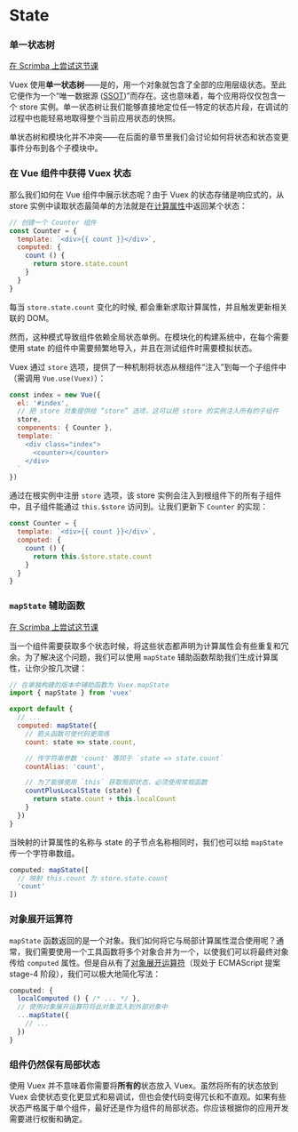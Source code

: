 # State

### 单一状态树

<div class="scrimba"><a href="https://scrimba.com/p/pnyzgAP/cWw3Zhb" target="_blank" rel="noopener noreferrer">在 Scrimba 上尝试这节课</a></div>

Vuex 使用**单一状态树**——是的，用一个对象就包含了全部的应用层级状态。至此它便作为一个“唯一数据源 ([SSOT](https://en.wikipedia.org/wiki/Single_source_of_truth))”而存在。这也意味着，每个应用将仅仅包含一个 store 实例。单一状态树让我们能够直接地定位任一特定的状态片段，在调试的过程中也能轻易地取得整个当前应用状态的快照。

单状态树和模块化并不冲突——在后面的章节里我们会讨论如何将状态和状态变更事件分布到各个子模块中。

### 在 Vue 组件中获得 Vuex 状态

那么我们如何在 Vue 组件中展示状态呢？由于 Vuex 的状态存储是响应式的，从 store 实例中读取状态最简单的方法就是在[计算属性](https://cn.vuejs.org/guide/computed.html)中返回某个状态：

``` js
// 创建一个 Counter 组件
const Counter = {
  template: `<div>{{ count }}</div>`,
  computed: {
    count () {
      return store.state.count
    }
  }
}
```

每当 `store.state.count` 变化的时候, 都会重新求取计算属性，并且触发更新相关联的 DOM。

然而，这种模式导致组件依赖全局状态单例。在模块化的构建系统中，在每个需要使用 state 的组件中需要频繁地导入，并且在测试组件时需要模拟状态。

Vuex 通过 `store` 选项，提供了一种机制将状态从根组件“注入”到每一个子组件中（需调用 `Vue.use(Vuex)`）：

``` js
const index = new Vue({
  el: '#index',
  // 把 store 对象提供给 “store” 选项，这可以把 store 的实例注入所有的子组件
  store,
  components: { Counter },
  template: `
    <div class="index">
      <counter></counter>
    </div>
  `
})
```

通过在根实例中注册 `store` 选项，该 store 实例会注入到根组件下的所有子组件中，且子组件能通过 `this.$store` 访问到。让我们更新下 `Counter` 的实现：

``` js
const Counter = {
  template: `<div>{{ count }}</div>`,
  computed: {
    count () {
      return this.$store.state.count
    }
  }
}
```

### `mapState` 辅助函数

<div class="scrimba"><a href="https://scrimba.com/p/pnyzgAP/c8Pz7BSK" target="_blank" rel="noopener noreferrer">在 Scrimba 上尝试这节课</a></div>

当一个组件需要获取多个状态时候，将这些状态都声明为计算属性会有些重复和冗余。为了解决这个问题，我们可以使用 `mapState` 辅助函数帮助我们生成计算属性，让你少按几次键：

``` js
// 在单独构建的版本中辅助函数为 Vuex.mapState
import { mapState } from 'vuex'

export default {
  // ...
  computed: mapState({
    // 箭头函数可使代码更简练
    count: state => state.count,

    // 传字符串参数 'count' 等同于 `state => state.count`
    countAlias: 'count',

    // 为了能够使用 `this` 获取局部状态，必须使用常规函数
    countPlusLocalState (state) {
      return state.count + this.localCount
    }
  })
}
```

当映射的计算属性的名称与 state 的子节点名称相同时，我们也可以给 `mapState` 传一个字符串数组。

``` js
computed: mapState([
  // 映射 this.count 为 store.state.count
  'count'
])
```

### 对象展开运算符

`mapState` 函数返回的是一个对象。我们如何将它与局部计算属性混合使用呢？通常，我们需要使用一个工具函数将多个对象合并为一个，以使我们可以将最终对象传给 `computed` 属性。但是自从有了[对象展开运算符](https://github.com/sebmarkbage/ecmascript-rest-spread)（现处于 ECMAScript 提案 stage-4 阶段），我们可以极大地简化写法：

``` js
computed: {
  localComputed () { /* ... */ },
  // 使用对象展开运算符将此对象混入到外部对象中
  ...mapState({
    // ...
  })
}
```

### 组件仍然保有局部状态

使用 Vuex 并不意味着你需要将**所有的**状态放入 Vuex。虽然将所有的状态放到 Vuex 会使状态变化更显式和易调试，但也会使代码变得冗长和不直观。如果有些状态严格属于单个组件，最好还是作为组件的局部状态。你应该根据你的应用开发需要进行权衡和确定。

